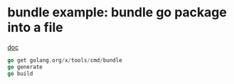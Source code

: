 # bundle example: bundle go package into a file

[doc](https://golang.org/x/tools/cmd/bundle)

```Go
go get golang.org/x/tools/cmd/bundle
go generate
go build
```
